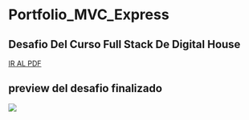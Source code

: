 # Portfolio_MVC_Express
## Desafio Del Curso Full Stack De Digital House

<a href="">IR AL PDF</a>

## preview del desafio finalizado

<img src="/images/img_1.PNG">
